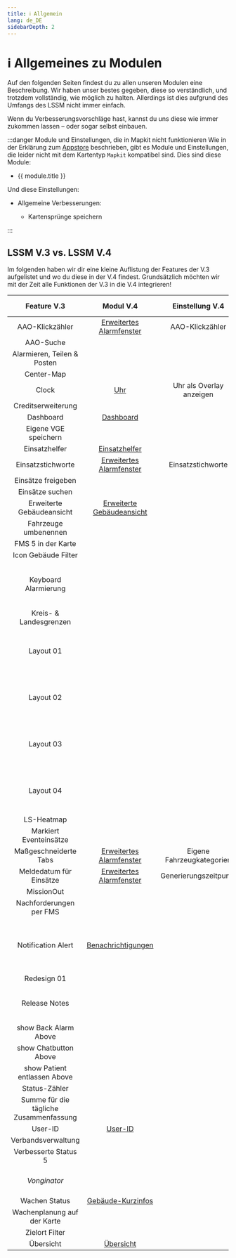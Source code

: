 ```yaml
---
title: ℹ️ Allgemein
lang: de_DE
sidebarDepth: 2
---
```


# ℹ️ Allgemeines zu Modulen

Auf den folgenden Seiten findest du zu allen unseren Modulen eine Beschreibung. Wir haben unser bestes gegeben, diese so verständlich, und trotzdem vollständig, wie möglich zu halten. Allerdings ist dies aufgrund des Umfangs des LSSM nicht immer einfach.

Wenn du Verbesserungsvorschläge hast, kannst du uns diese wie immer zukommen lassen – oder sogar selbst einbauen.

:::danger Module und Einstellungen, die in Mapkit nicht funktionieren
Wie in der Erklärung zum [Appstore](appstore.md) beschrieben, gibt es Module und Einstellungen, die leider nicht mit dem Kartentyp `Mapkit` kompatibel sind. Dies sind diese Module:
<ul>
    <li v-for="module in $themeConfig.variables.noMapkitModules.de_DE" :key="module.title">
        <router-link :to="module.f">
            {{ module.title }}
        </router-link>
    </li>
</ul>
    Und diese Einstellungen:
<ul>
    <li><router-link to="modules/generalExtensions">
        Allgemeine Verbesserungen:
        <ul>
            <li><router-link to="modules/generalExtensions#kartensprunge-speichern">
                Kartensprünge speichern
            </router-link></li>
        </ul>
    </router-link></li>
</ul>
:::

## LSSM V.3 vs. LSSM V.4

Im folgenden haben wir dir eine kleine Auflistung der Features der V.3 aufgelistet und wo du diese in der V.4 findest.
Grundsätzlich möchten wir mit der Zeit alle Funktionen der V.3 in die V.4 integrieren!

|              Feature V.3               |         Modul V.4         |      Einstellung V.4      |                    Änderungen / Hinweise                     |
| :------------------------------------: | :-----------------------: | :-----------------------: | :----------------------------------------------------------: |
|            AAO-Klickzähler             | [Erweitertes Alarmfenster][extendedCallWindow]  |      AAO-Klickzähler      |                                                              |
|               AAO-Suche                |                           |                           |                                                              |
|      Alarmieren, Teilen & Posten       |                           |                           |                                                              |
|               Center-Map               |                           |                           |                                                              |
|                 Clock                  |            [Uhr][clock]            | Uhr als Overlay anzeigen  |                                                              |
|           Creditserweiterung           |                           |                           |                                                              |
|               Dashboard                |         [Dashboard][dashboard]         |                           |                                                              |
|          Eigene VGE speichern          |                           |                           |                                                              |
|             Einsatzhelfer              |       [Einsatzhelfer][missionHelper]       |                           |                                                              |
|           Einsatzstichworte            | [Erweitertes Alarmfenster][extendedCallWindow]  |     Einsatzstichworte     |                                                              |
|           Einsätze freigeben           |                           |                           |                                                              |
|            Einsätze suchen             |                           |                           |                                                              |
|       Erweiterte Gebäudeansicht        | [Erweiterte Gebäudeansicht][extendedBuilding] |                           |                                                              |
|          Fahrzeuge umbenennen          |                           |                           |                                                              |
|           FMS 5 in der Karte           |                           |                           |                                                              |
|          Icon Gebäude Filter           |                           |                           |                                                              |
|          Keyboard Alarmierung          |                           |                           | Wir werden in Zukunft ein Modul für viele selbst anpassbare Hotkeys anbieten |
|         Kreis- & Landesgrenzen         |                           |                           |                                                              |
|               Layout 01                |                           |                           | Wir möchten ein Modul für viele Layouts anbieten, die man auch selbst anpassen kann. |
|               Layout 02                |                           |                           | Wir möchten ein Modul für viele Layouts anbieten, die man auch selbst anpassen kann. |
|               Layout 03                |                           |                           | Wir möchten ein Modul für viele Layouts anbieten, die man auch selbst anpassen kann. |
|               Layout 04                |                           |                           | Wir möchten ein Modul für viele Layouts anbieten, die man auch selbst anpassen kann. |
|               LS-Heatmap               |                           |                           |                                                              |
|         Markiert Eventeinsätze         |                           |                           |                                                              |
|         Maßgeschneiderte Tabs          | [Erweitertes Alarmfenster][extendedCallWindow]  | Eigene Fahrzeugkategorien |                                                              |
|        Meldedatum für Einsätze         | [Erweitertes Alarmfenster][extendedCallWindow]  |   Generierungszeitpunkt   |                                                              |
|               MissionOut               |                           |                           |                                                              |
|        Nachforderungen per FMS         |                           |                           |                                                              |
|           Notification Alert           |    [Benachrichtigungen][notificationAlert]     |                           | In der V.4 gibt es viele mögliche Benachrichtigungen zur Auswahl, die auch teilweise konfigurierbar sind. |
|              Redesign 01               |                           |                           |                                                              |
|             Release Notes              |                           |                           | Die Releasenotes sind nativ in der V.4 integriert und nicht deaktivierbar ;) |
|         show Back Alarm Above          |                           |                           |                                                              |
|         show Chatbutton Above          |                           |                           |                                                              |
|      show Patient entlassen Above      |                           |                           |                                                              |
|             Status-Zähler              |                           |                           |                                                              |
| Summe für die tägliche Zusammenfassung |                           |                           |                                                              |
|                User-ID                 |          [User-ID][userid]          |                           |                                                              |
|           Verbandsverwaltung           |                           |                           |                                                              |
|          Verbesserte Status 5          |                           |                           |                                                              |
|              *Vonginator*              |                           |                           |     *Ob dieses Modul in die V.4 kommt ist noch unklar!*      |
|             Wachen Status              |     [Gebäude-Kurzinfos][buildingHover]     |                           |                                                              |
|      Wachenplanung auf der Karte       |                           |                           |                                                              |
|             Zielort Filter             |                           |                           |                                                              |
|               Übersicht                |         [Übersicht][overview]         |                           |                                                              |

[extendedCallWindow]: modules/extendedCallWindow.md
[clock]: modules/clock.md
[dashboard]: modules/dashboard.md
[missionHelper]: modules/missionHelper.md
[extendedBuilding]: modules/extendedBuilding.md
[notificationAlert]: modules/notificationAlert.md
[userid]: modules/userid.md
[buildingHover]: modules/buildingHover.md
[overview]: modules/overview.md
